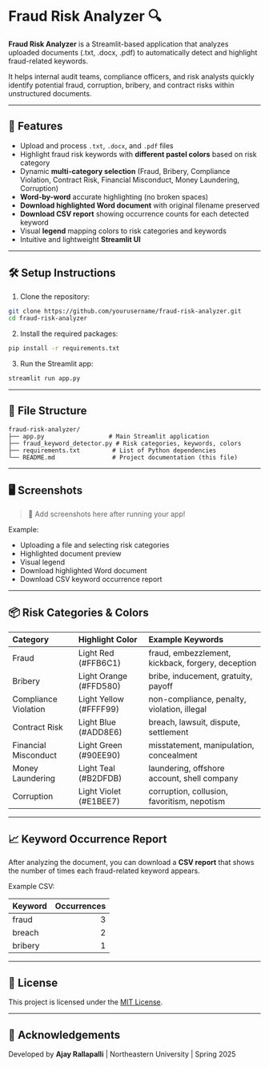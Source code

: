 # Fraud Risk Analyzer 🔍

**Fraud Risk Analyzer** is a Streamlit-based application that analyzes uploaded documents (.txt, .docx, .pdf) to automatically detect and highlight fraud-related keywords.  

It helps internal audit teams, compliance officers, and risk analysts quickly identify potential fraud, corruption, bribery, and contract risks within unstructured documents.

---

## 🚀 Features

- Upload and process `.txt`, `.docx`, and `.pdf` files
- Highlight fraud risk keywords with **different pastel colors** based on risk category
- Dynamic **multi-category selection** (Fraud, Bribery, Compliance Violation, Contract Risk, Financial Misconduct, Money Laundering, Corruption)
- **Word-by-word** accurate highlighting (no broken spaces)
- **Download highlighted Word document** with original filename preserved
- **Download CSV report** showing occurrence counts for each detected keyword
- Visual **legend** mapping colors to risk categories and keywords
- Intuitive and lightweight **Streamlit UI**

---

## 🛠 Setup Instructions

1. Clone the repository:

```bash
git clone https://github.com/yourusername/fraud-risk-analyzer.git
cd fraud-risk-analyzer
```

2. Install the required packages:

```bash
pip install -r requirements.txt
```

3. Run the Streamlit app:

```bash
streamlit run app.py
```

---

## 📄 File Structure

```plaintext
fraud-risk-analyzer/
├── app.py                  # Main Streamlit application
├── fraud_keyword_detector.py # Risk categories, keywords, colors
├── requirements.txt         # List of Python dependencies
└── README.md                # Project documentation (this file)
```

---

## 🖥️ Screenshots

> 📸 Add screenshots here after running your app!

Example:
- Uploading a file and selecting risk categories
- Highlighted document preview
- Visual legend
- Download highlighted Word document
- Download CSV keyword occurrence report

---

## 📦 Risk Categories & Colors

| Category | Highlight Color | Example Keywords |
|:---------|:----------------|:-----------------|
| Fraud | Light Red (#FFB6C1) | fraud, embezzlement, kickback, forgery, deception |
| Bribery | Light Orange (#FFD580) | bribe, inducement, gratuity, payoff |
| Compliance Violation | Light Yellow (#FFFF99) | non-compliance, penalty, violation, illegal |
| Contract Risk | Light Blue (#ADD8E6) | breach, lawsuit, dispute, settlement |
| Financial Misconduct | Light Green (#90EE90) | misstatement, manipulation, concealment |
| Money Laundering | Light Teal (#B2DFDB) | laundering, offshore account, shell company |
| Corruption | Light Violet (#E1BEE7) | corruption, collusion, favoritism, nepotism |

---

## 📈 Keyword Occurrence Report

After analyzing the document, you can download a **CSV report** that shows the number of times each fraud-related keyword appears.

Example CSV:

| Keyword | Occurrences |
|:--------|------------:|
| fraud   | 3           |
| breach  | 2           |
| bribery | 1           |

---

## 📜 License

This project is licensed under the [MIT License](LICENSE).

---

## 🙌 Acknowledgements

Developed by **Ajay Rallapalli** | Northeastern University | Spring 2025
